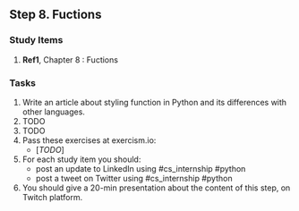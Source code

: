 ## Step 8. Fuctions

### Study Items
  1. **Ref1**, Chapter 8 : Fuctions

### Tasks

 1. Write an article about styling function in Python and its differences with other languages.
 2. TODO
 3. TODO
 4. Pass these exercises at exercism.io:
    - [*TODO*]
 5. For each study item you should:  
     - post an update to LinkedIn using #cs_internship #python  
     - post a tweet on Twitter using #cs_internship #python
 6. You should give a 20-min presentation about the content of this step, on Twitch platform.
